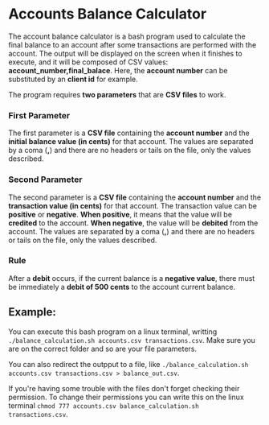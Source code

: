 # Accounts Balance Calculator
The account balance calculator is a bash program used to calculate the final balance to an account after some transactions are performed with the account. The output will be displayed on the screen when it finishes to execute, and it will be composed of CSV values: __account_number,final_balace__. Here, the __account number__ can be substituted by an __client id__ for example.

The program requires **two parameters** that are **CSV files** to work.

### First Parameter
The first parameter is a **CSV file** containing the __account number__ and the __initial balance value (in cents)__ for that account. The values are separated by a coma (__,__) and there are no headers or tails on the file, only the values described.

### Second Parameter
The second parameter is a __CSV file__ containing the __account number__ and the __transaction value (in cents)__ for that account. The transaction value can be __positive__ or __negative__. __When positive__, it means that the value will be __credited__ to the account. __When negative__, the value will be __debited__ from the account. The values are separated by a coma (__,__) and there are no headers or tails on the file, only the values described.

### Rule
After a __debit__ occurs, if the current balance is a __negative value__, there must be immediately a __debit of 500 cents__ to the account current balance.

## Example:
You can execute this bash program on a linux terminal, writting `./balance_calculation.sh accounts.csv transactions.csv`. Make sure you are on the correct folder and so are your file parameters.

You can also redirect the outpput to a file, like `./balance_calculation.sh accounts.csv transactions.csv > balance_out.csv`.

If you're having some trouble with the files don't forget checking their permission. To change their permissions you can write this on the linux terminal `chmod 777 accounts.csv balance_calculation.sh transactions.csv`.
